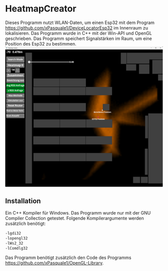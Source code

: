 # HeatmapCreator
Dieses Programm nutzt WLAN-Daten, um einen Esp32 mit dem Program https://github.com/xPasquale1/DeviceLocatorEsp32 im Innenraum zu lokalisieren.
Das Programm wurde in C++ mit der Win-API und OpenGL geschrieben. Das Programm speichert Signalstärken im Raum, um eine Position des Esp32 zu bestimmen.
![alt text](https://github.com/xPasquale1/HeatmapCreator/blob/main/position_example.png "Positionbestimmung")

## Installation

Ein C++ Kompiler für Windows. Das Programm wurde nur mit der GNU Compiler Collection getestet.
Folgende Kompilerargumente werden zusätzlich benötigt:
```
-lgdi32
-lopengl32
-lWs2_32
-lComdlg32
```

Das Programm benötigt zusätzlich den Code des Programms https://github.com/xPasquale1/OpenGL-Library.
